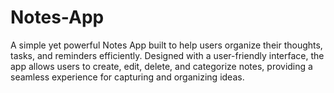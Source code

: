 # Notes-App
A simple yet powerful Notes App built to help users organize their thoughts, tasks, and reminders efficiently. Designed with a user-friendly interface, the app allows users to create, edit, delete, and categorize notes, providing a seamless experience for capturing and organizing ideas.
